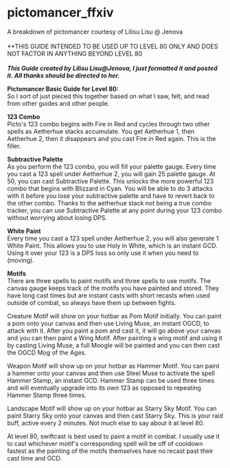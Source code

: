 # pictomancer_ffxiv
A breakdown of pictomancer courtesy of Lilisu Lisu @ Jenova
<br>
<br>
**THIS GUIDE INTENDED TO BE USED UP TO LEVEL 80 ONLY AND DOES NOT FACTOR IN ANYTHING BEYOND LEVEL 80
<br>
<br>
***This Guide created by Lilisu Lisu@Jenova, I just formatted it and posted it. All thanks should be directed to her.***

**Pictomancer Basic Guide for Level 80:** <br>
So I sort of just pieced this together based on what I saw, felt, and read from other guides and other people.

**123 Combo** <br>
Picto's 123 combo begins with Fire in Red and cycles through two other spells as Aetherhue stacks accumulate. You get Aetherhue 1, then Aetherhue 2, then it disappears and you cast Fire in Red again. This is the filler.

**Subtractive Palette** <br>
As you perform the 123 combo, you will fill your palette gauge. Every time you cast a 123 spell under Aetherhue 2, you will gain 25 palette gauge. At 50, you can cast Subtractive Palette. This unlocks the more powerful 123 combo that begins with Blizzard in Cyan. You will be able to do 3 attacks with it before you lose your subtractive palette and have to revert back to the other combo. Thanks to the aetherhue stack not being a true combo tracker, you can use Subtractive Palette at any point during your 123 combo without worrying about losing DPS.

**White Paint** <br>
Every time you cast a 123 spell under Aetherhue 2, you will also generate 1 White Paint. This allows you to use Holy in White, which is an instant GCD. Using it over your 123 is a DPS loss so only use it when you need to (moving).

**Motifs** <br>
There are three spells to paint motifs and three spells to use motifs. The canvas gauge keeps track of the motifs you have painted and stored. They have long cast times but are instant casts with short recasts when used outside of combat, so always have them up between fights.

Creature Motif will show on your hotbar as Pom Motif initially. You can paint a pom onto your canvas and then use Living Muse, an instant OGCD, to attack with it. After you paint a pom and cast it, it will go above your canvas and you can then paint a Wing Motif. After painting a wing motif and using it by casting Living Muse, a full Moogle will be painted and you can then cast the OGCD Mog of the Ages.

Weapon Motif will show up on your hotbar as Hammer Motif. You can paint a hammer onto your canvas and then use Steel Muse to activate the spell Hammer Stamp, an instant GCD. Hammer Stamp can be used three times and will eventually upgrade into its own 123 as opposed to repeating Hammer Stamp three times.

Landscape Motif will show up on your hotbar as Starry Sky Motif. You can paint Starry Sky onto your canvas and then cast Starry Sky. This is your raid buff, active every 2 minutes. Not much else to say about it at level 80.

At level 80, swiftcast is best used to paint a motif in combat. I usually use it to cast whichever motif's corresponding spell will be off of cooldown fastest as the painting of the motifs themselves have no recast past their cast time and GCD.
